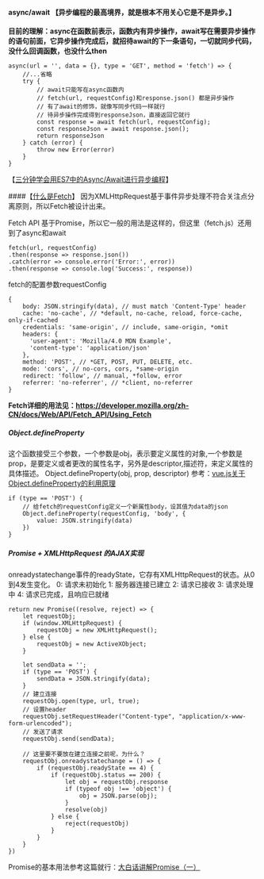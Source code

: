 

#### async/await 【异步编程的最高境界，就是根本不用关心它是不是异步。】

**目前的理解：async在函数前表示，函数内有异步操作，await写在需要异步操作的语句前面，它异步操作完成后，就招待await的下一条语句，一切就同步代码，没什么回调函数，也没什么then**
```
async(url = '', data = {}, type = 'GET', method = 'fetch') => {
    //...省略
    try {
        // await只能写在async函数内
        // fetch(url, requestConfig)和response.json() 都是异步操作
        // 有了await的修饰，就像写同步代码一样就行
        // 待异步操作完成得到responseJson，直接返回它就行
        const response = await fetch(url, requestConfig);
        const responseJson = await response.json();
        return responseJson
    } catch (error) {
        throw new Error(error)
    }
}
```

【[三分钟学会用ES7中的Async/Await进行异步编程](http://www.webhek.com/post/javascript-async-await-2.html)】



####【[什么是Fetch](https://blog.csdn.net/crystal6918/article/details/53318194)】
因为XMLHttpRequest基于事件异步处理不符合关注点分离原则，所以Fetch被设计出来。

Fetch API 基于Promise，所以它一般的用法是这样的，但这里（fetch.js）还用到了async和await
```
fetch(url, requestConfig)
.then(response => response.json())
.catch(error => console.error('Error:', error))
.then(response => console.log('Success:', response))
```

fetch的配置参数requestConfig
```
{
    body: JSON.stringify(data), // must match 'Content-Type' header
    cache: 'no-cache', // *default, no-cache, reload, force-cache, only-if-cached
    credentials: 'same-origin', // include, same-origin, *omit
    headers: {
      'user-agent': 'Mozilla/4.0 MDN Example',
      'content-type': 'application/json'
    },
    method: 'POST', // *GET, POST, PUT, DELETE, etc.
    mode: 'cors', // no-cors, cors, *same-origin
    redirect: 'follow', // manual, *follow, error
    referrer: 'no-referrer', // *client, no-referrer
}
```

**Fetch详细的用法见：https://developer.mozilla.org/zh-CN/docs/Web/API/Fetch_API/Using_Fetch**


##### Object.defineProperty
这个函数接受三个参数，一个参数是obj，表示要定义属性的对象,一个参数是prop，是要定义或者更改的属性名字，另外是descriptor,描述符，来定义属性的具体描述。
Object.defineProperty(obj, prop, descriptor)
参考：[vue.js关于Object.defineProperty的利用原理](https://www.jianshu.com/p/07ba2b0c8fca)
```
if (type == 'POST') {
    // 给fetch的requestConfig定义一个新属性body，设其值为data的json
    Object.defineProperty(requestConfig, 'body', {
        value: JSON.stringify(data)
    })
}
```


##### Promise + XMLHttpRequest 的AJAX实现
onreadystatechange事件的readyState，它存有XMLHttpRequest的状态。从0到4发生变化。
0: 请求未初始化
1: 服务器连接已建立
2: 请求已接收
3: 请求处理中
4: 请求已完成，且响应已就绪
```
return new Promise((resolve, reject) => {
    let requestObj;
    if (window.XMLHttpRequest) {
        requestObj = new XMLHttpRequest();
    } else {
        requestObj = new ActiveXObject;
    }

    let sendData = '';
    if (type == 'POST') {
        sendData = JSON.stringify(data);
    }
    // 建立连接
    requestObj.open(type, url, true);
    // 设置header
    requestObj.setRequestHeader("Content-type", "application/x-www-form-urlencoded");
    // 发送了请求
    requestObj.send(sendData);

    // 这里要不要放在建立连接之前呢，为什么？
    requestObj.onreadystatechange = () => {
        if (requestObj.readyState == 4) {
            if (requestObj.status == 200) {
                let obj = requestObj.response
                if (typeof obj !== 'object') {
                    obj = JSON.parse(obj);
                }
                resolve(obj)
            } else {
                reject(requestObj)
            }
        }
    }
})
```
Promise的基本用法参考这篇就行：[大白话讲解Promise（一）](https://www.cnblogs.com/lvdabao/p/es6-promise-1.html)